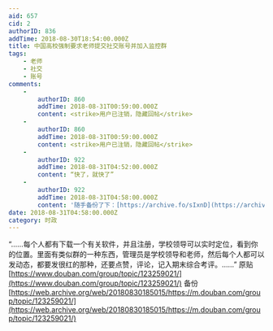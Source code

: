 ```yaml
---
aid: 657
cid: 2
authorID: 836
addTime: 2018-08-30T18:54:00.000Z
title: 中国高校强制要求老师提交社交账号并加入监控群
tags:
    - 老师
    - 社交
    - 账号
comments:
    -
        authorID: 860
        addTime: 2018-08-31T00:59:00.000Z
        content: <strike>用户已注销，隐藏回帖</strike>
    -
        authorID: 860
        addTime: 2018-08-31T00:59:00.000Z
        content: <strike>用户已注销，隐藏回帖</strike>
    -
        authorID: 922
        addTime: 2018-08-31T04:52:00.000Z
        content: “快了，就快了”
    -
        authorID: 922
        addTime: 2018-08-31T04:58:00.000Z
        content: '随手备份了下：[https://archive.fo/sIxnD](https://archive.fo/sIxnD)'
date: 2018-08-31T04:58:00.000Z
category: 时政
---
```


“……每个人都有下载一个有关软件，并且注册，学校领导可以实时定位，看到你的位置。里面有类似群的一种东西，管理员是学校领导和老师，然后每个人都可以发动态，都要发很红的那种，还要点赞，评论，记入期末综合考评。……” 原贴[https://www.douban.com/group/topic/123259021/](https://www.douban.com/group/topic/123259021/) 备份[https://web.archive.org/web/20180830185015/https://m.douban.com/group/topic/123259021/](https://web.archive.org/web/20180830185015/https://m.douban.com/group/topic/123259021/)
